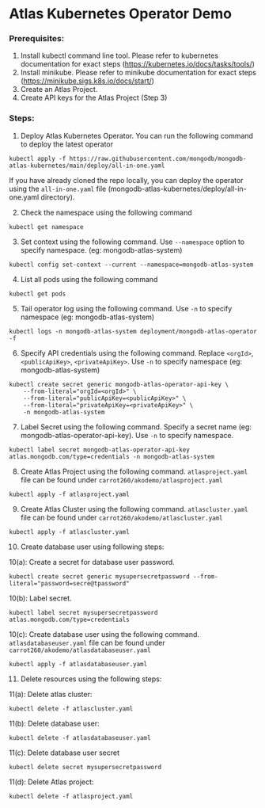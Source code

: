 # Atlas Kubernetes Operator Demo

### Prerequisites:

1. Install kubectl command line tool. Please refer to kubernetes documentation for exact steps (https://kubernetes.io/docs/tasks/tools/)
2. Install minikube. Please refer to minikube documentation for exact steps (https://minikube.sigs.k8s.io/docs/start/)
3. Create an Atlas Project.
4. Create API keys for the Atlas Project (Step 3)

### Steps:

1. Deploy Atlas Kubernetes Operator.
You can run the following command to deploy the latest operator
```
kubectl apply -f https://raw.githubusercontent.com/mongodb/mongodb-atlas-kubernetes/main/deploy/all-in-one.yaml
```
If you have already cloned the repo locally, you can deploy the operator using the `all-in-one.yaml` file (mongodb-atlas-kubernetes/deploy/all-in-one.yaml directory).

2. Check the namespace using the following command
```
kubectl get namespace
```
3. Set context using the following command. Use `--namespace` option to specify namespace. (eg: mongodb-atlas-system)
```
kubectl config set-context --current --namespace=mongodb-atlas-system
```

4. List all pods using the following command
```
kubectl get pods
```

5. Tail operator log using the following command. Use `-n` to specify namespace (eg: mongodb-atlas-system)
```
kubectl logs -n mongodb-atlas-system deployment/mongodb-atlas-operator -f
```

6. Specify API credentials using the following command. Replace `<orgId>`, `<publicApiKey>`, `<privateApiKey>`. Use `-n` to specify namespace (eg: mongodb-atlas-system)
```
kubectl create secret generic mongodb-atlas-operator-api-key \
    --from-literal="orgId=<orgId>" \
    --from-literal="publicApiKey=<publicApiKey>" \
    --from-literal="privateApiKey=<privateApiKey>" \
    -n mongodb-atlas-system
```

7. Label Secret using the following command. Specify a secret name (eg: mongodb-atlas-operator-api-key). Use `-n` to specify namespace.
```
kubectl label secret mongodb-atlas-operator-api-key atlas.mongodb.com/type=credentials -n mongodb-atlas-system
```

8. Create Atlas Project using the following command. `atlasproject.yaml` file can be found under `carrot260/akodemo/atlasproject.yaml`
```
kubectl apply -f atlasproject.yaml
```

9. Create Atlas Cluster using the following command. `atlascluster.yaml` file can be found under `carrot260/akodemo/atlascluster.yaml`
```
kubectl apply -f atlascluster.yaml
```

10. Create database user using following steps:

10(a): Create a secret for database user password.
```
kubectl create secret generic mysupersecretpassword --from-literal="password=secre@tpassword"
```
10(b): Label secret.
```
kubectl label secret mysupersecretpassword atlas.mongodb.com/type=credentials
```
10(c): Create database user using the following command. `atlasdatabaseuser.yaml` file can be found under `carrot260/akodemo/atlasdatabaseuser.yaml`
```
kubectl apply -f atlasdatabaseuser.yaml
```

11. Delete resources using the following steps:

11(a): Delete atlas cluster:
```
kubectl delete -f atlascluster.yaml
```

11(b): Delete database user:
```
kubectl delete -f atlasdatabaseuser.yaml
```

11(c): Delete database user secret
```
kubectl delete secret mysupersecretpassword
```

11(d): Delete Atlas project:
```
kubectl delete -f atlasproject.yaml
```